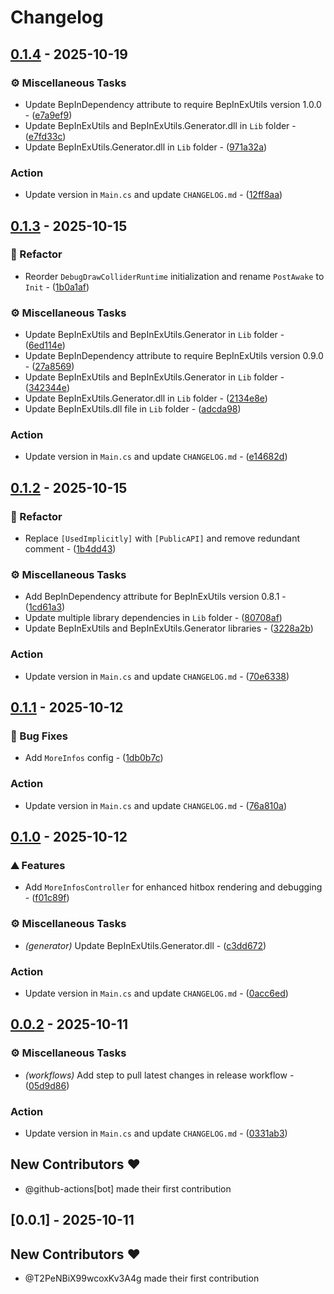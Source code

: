 # Changelog

## [0.1.4](https://github.com/T2PeNBiX99wcoxKv3A4g/HKSS.ShowHitbox/compare/v0.1.3..v0.1.4) - 2025-10-19

### ⚙️ Miscellaneous Tasks

- Update BepInDependency attribute to require BepInExUtils version 1.0.0 - ([e7a9ef9](https://github.com/T2PeNBiX99wcoxKv3A4g/HKSS.ShowHitbox/commit/e7a9ef97c9b91f681052b23803c6ed16afd572e8))
- Update BepInExUtils and BepInExUtils.Generator.dll in `Lib` folder - ([e7fd33c](https://github.com/T2PeNBiX99wcoxKv3A4g/HKSS.ShowHitbox/commit/e7fd33c962ec1676ce5079f06ed5e52f21ba48b4))
- Update BepInExUtils.Generator.dll in `Lib` folder - ([971a32a](https://github.com/T2PeNBiX99wcoxKv3A4g/HKSS.ShowHitbox/commit/971a32a7121bf2faecc5dca373c1b3a8e5b61001))

### Action

- Update version in `Main.cs` and update `CHANGELOG.md` - ([12ff8aa](https://github.com/T2PeNBiX99wcoxKv3A4g/HKSS.ShowHitbox/commit/12ff8aaaa4070c866966c3b1ed8a9cef95bc28b8))


## [0.1.3](https://github.com/T2PeNBiX99wcoxKv3A4g/HKSS.ShowHitbox/compare/v0.1.2..v0.1.3) - 2025-10-15

### 🚜 Refactor

- Reorder `DebugDrawColliderRuntime` initialization and rename `PostAwake` to `Init` - ([1b0a1af](https://github.com/T2PeNBiX99wcoxKv3A4g/HKSS.ShowHitbox/commit/1b0a1af1ebeb27d56d5f6b8fadb0d9fc7184ac05))

### ⚙️ Miscellaneous Tasks

- Update BepInExUtils and BepInExUtils.Generator in `Lib` folder - ([6ed114e](https://github.com/T2PeNBiX99wcoxKv3A4g/HKSS.ShowHitbox/commit/6ed114e4e3db2123a42479bc74188737573904f0))
- Update BepInDependency attribute to require BepInExUtils version 0.9.0 - ([27a8569](https://github.com/T2PeNBiX99wcoxKv3A4g/HKSS.ShowHitbox/commit/27a85695b28dfe75bb2ef167c750beac111a9967))
- Update BepInExUtils and BepInExUtils.Generator in `Lib` folder - ([342344e](https://github.com/T2PeNBiX99wcoxKv3A4g/HKSS.ShowHitbox/commit/342344ed070b80bba79ebd0158c0b3fff76c2844))
- Update BepInExUtils.Generator.dll in `Lib` folder - ([2134e8e](https://github.com/T2PeNBiX99wcoxKv3A4g/HKSS.ShowHitbox/commit/2134e8efdc5303fd1344f8ce734819fc005b1c6c))
- Update BepInExUtils.dll file in `Lib` folder - ([adcda98](https://github.com/T2PeNBiX99wcoxKv3A4g/HKSS.ShowHitbox/commit/adcda987c50822bd33edffef1090b2a2178aba8c))

### Action

- Update version in `Main.cs` and update `CHANGELOG.md` - ([e14682d](https://github.com/T2PeNBiX99wcoxKv3A4g/HKSS.ShowHitbox/commit/e14682dabbec0d1ccef7401431ec4626b2be1950))


## [0.1.2](https://github.com/T2PeNBiX99wcoxKv3A4g/HKSS.ShowHitbox/compare/v0.1.1..v0.1.2) - 2025-10-15

### 🚜 Refactor

- Replace `[UsedImplicitly]` with `[PublicAPI]` and remove redundant comment - ([1b4dd43](https://github.com/T2PeNBiX99wcoxKv3A4g/HKSS.ShowHitbox/commit/1b4dd43474e34f1fbad686f5e8a3ca1ab36ef19a))

### ⚙️ Miscellaneous Tasks

- Add BepInDependency attribute for BepInExUtils version 0.8.1 - ([1cd61a3](https://github.com/T2PeNBiX99wcoxKv3A4g/HKSS.ShowHitbox/commit/1cd61a3736cd5e115258fa2096baa503101ef827))
- Update multiple library dependencies in `Lib` folder - ([80708af](https://github.com/T2PeNBiX99wcoxKv3A4g/HKSS.ShowHitbox/commit/80708afac0830bd71b567b491553b5efa4a190b3))
- Update BepInExUtils and BepInExUtils.Generator libraries - ([3228a2b](https://github.com/T2PeNBiX99wcoxKv3A4g/HKSS.ShowHitbox/commit/3228a2b0d16a9d5fd1fcb9bf056d0ba277c21b6b))

### Action

- Update version in `Main.cs` and update `CHANGELOG.md` - ([70e6338](https://github.com/T2PeNBiX99wcoxKv3A4g/HKSS.ShowHitbox/commit/70e6338b110b703b48e022966b6d6cfd6945a723))


## [0.1.1](https://github.com/T2PeNBiX99wcoxKv3A4g/HKSS.ShowHitbox/compare/v0.1.0..v0.1.1) - 2025-10-12

### 🐛 Bug Fixes

- Add `MoreInfos` config - ([1db0b7c](https://github.com/T2PeNBiX99wcoxKv3A4g/HKSS.ShowHitbox/commit/1db0b7c3b508aa3cfaae6ba2079edea92358c77e))

### Action

- Update version in `Main.cs` and update `CHANGELOG.md` - ([76a810a](https://github.com/T2PeNBiX99wcoxKv3A4g/HKSS.ShowHitbox/commit/76a810ae3d25d75b2b932eb4c8e4836d03ba97c5))


## [0.1.0](https://github.com/T2PeNBiX99wcoxKv3A4g/HKSS.ShowHitbox/compare/v0.0.2..v0.1.0) - 2025-10-12

### ⛰️  Features

- Add `MoreInfosController` for enhanced hitbox rendering and debugging - ([f01c89f](https://github.com/T2PeNBiX99wcoxKv3A4g/HKSS.ShowHitbox/commit/f01c89f88c38f99dc83c82b432cc7b79568978eb))

### ⚙️ Miscellaneous Tasks

- *(generator)* Update BepInExUtils.Generator.dll - ([c3dd672](https://github.com/T2PeNBiX99wcoxKv3A4g/HKSS.ShowHitbox/commit/c3dd67223211fe4fcdda5a6822174f00fcacc9de))

### Action

- Update version in `Main.cs` and update `CHANGELOG.md` - ([0acc6ed](https://github.com/T2PeNBiX99wcoxKv3A4g/HKSS.ShowHitbox/commit/0acc6ed8bd7efcfdbdbac8c5e9f9b27fd8b76a8d))


## [0.0.2](https://github.com/T2PeNBiX99wcoxKv3A4g/HKSS.ShowHitbox/compare/v0.0.1..v0.0.2) - 2025-10-11

### ⚙️ Miscellaneous Tasks

- *(workflows)* Add step to pull latest changes in release workflow - ([05d9d86](https://github.com/T2PeNBiX99wcoxKv3A4g/HKSS.ShowHitbox/commit/05d9d86cf6946ffbe50fc707034f4bb0ca5e986a))

### Action

- Update version in `Main.cs` and update `CHANGELOG.md` - ([0331ab3](https://github.com/T2PeNBiX99wcoxKv3A4g/HKSS.ShowHitbox/commit/0331ab3989abd61d62ec4fe7f89068c51d866cac))

## New Contributors ❤️

* @github-actions[bot] made their first contribution

## [0.0.1] - 2025-10-11

## New Contributors ❤️

* @T2PeNBiX99wcoxKv3A4g made their first contribution

<!-- generated by git-cliff -->
